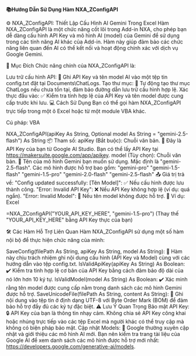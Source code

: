 **📚Hướng Dẫn Sử Dụng Hàm NXA_ZConfigAPI**

⚙️ NXA_ZConfigAPI: Thiết Lập Cấu Hình AI Gemini Trong Excel
Hàm NXA_ZConfigAPI là một chức năng cốt lõi trong Add-in NXA, cho phép bạn dễ dàng cấu hình API Key và mô hình AI (model) của Gemini để sử dụng trong các tính năng AI khác của Add-in. Hàm này giúp đảm bảo các chức năng liên quan đến AI có thể kết nối và hoạt động chính xác với dịch vụ Google Gemini.

🎯 Mục Đích
Chức năng chính của NXA_ZConfigAPI là:

Lưu trữ cấu hình API: 🔑 Ghi API Key và tên model AI vào một tệp tin config.txt đặt tại Documents\ChatLogs.
Tạo thư mục: 📂 Tự động tạo thư mục ChatLogs nếu chưa tồn tại, đảm bảo đường dẫn lưu trữ cấu hình hợp lệ.
Xác thực đầu vào: ✅ Kiểm tra tính hợp lệ của API Key và tên model được cung cấp trước khi lưu.
💻 Cách Sử Dụng
Bạn có thể gọi hàm NXA_ZConfigAPI trực tiếp trong một ô Excel hoặc từ một module VBA khác.

Cú pháp:
VBA

NXA_ZConfigAPI(apiKey As String, Optional model As String = "gemini-2.5-flash") As String
📦 Tham số:
apiKey (Bắt buộc): Chuỗi văn bản. 🔑 Đây là API Key của bạn từ Google AI Studio. Bạn có thể lấy API Key tại https://makersuite.google.com/app/apikey.
model (Tùy chọn): Chuỗi văn bản. 🤖 Tên của mô hình Gemini bạn muốn sử dụng. Mặc định là "gemini-2.5-flash". Các mô hình được hỗ trợ bao gồm:
"gemini-pro"
"gemini-1.5-flash"
"gemini-1.5-pro"
"gemini-2.0-flash"
"gemini-2.5-flash"
📤 Giá trị trả về:
"Config updated successfully: [Tên Model]": ✅ Nếu cấu hình được lưu thành công.
"Error: Invalid API Key": ❌ Nếu API Key không hợp lệ (ví dụ: quá ngắn).
"Error: Invalid Model": 🚫 Nếu tên model không được hỗ trợ.
📝 Ví dụ:
Excel

=NXA_ZConfigAPI("YOUR_API_KEY_HERE", "gemini-1.5-pro")
(Thay thế "YOUR_API_KEY_HERE" bằng API Key thực của bạn)

🛠️ Các Hàm Hỗ Trợ Liên Quan
Hàm NXA_ZConfigAPI sử dụng một số hàm nội bộ để thực hiện chức năng của mình:

SaveConfig(filePath As String, apiKey As String, model As String): 💾 Hàm này chịu trách nhiệm ghi nội dung cấu hình (API Key và Model) cùng với các hướng dẫn vào tệp config.txt.
IsValidApiKey(apiKey As String) As Boolean: ✔️ Kiểm tra tính hợp lệ cơ bản của API Key bằng cách đảm bảo độ dài của nó lớn hơn 10 ký tự.
IsValidModel(model As String) As Boolean: ✔️ Xác minh rằng tên model được cung cấp nằm trong danh sách các mô hình Gemini được hỗ trợ.
SaveUnicodeFile(filePath As String, content As String): 📄 Ghi nội dung vào tệp tin ở định dạng UTF-8 với Byte Order Mark (BOM) để đảm bảo hỗ trợ đầy đủ các ký tự đặc biệt.
⚠️ Lưu Ý Quan Trọng
Bảo mật API Key: 🔒 API Key của bạn là thông tin nhạy cảm. Không chia sẻ API Key công khai hoặc nhúng trực tiếp vào các tệp Excel mà người khác có thể truy cập mà không có biện pháp bảo mật.
Cập nhật Models: 🔄 Google thường xuyên cập nhật và giới thiệu các mô hình AI mới. Bạn nên kiểm tra trang tài liệu của Google AI để xem danh sách các mô hình được hỗ trợ mới nhất: https://developers.google.com/generative-ai/models.
